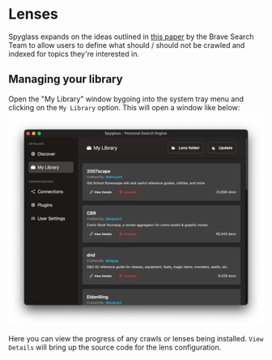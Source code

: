 # Lenses

Spyglass expands on the ideas outlined in [this paper][googles-paper] by the
Brave Search Team to allow users to define what should / should not be crawled
and indexed for topics they're interested in.

[googles-paper]: https://brave.com/static-assets/files/goggles.pdf

## Managing your library

Open the "My Library" window bygoing into the system tray menu and clicking on
the `My Library` option. This will open a window like below:

<p align="center">
    <img src="./../../assets/library-window.png" alt="Lens library window">
</p>

Here you can view the progress of any crawls or lenses being installed. `View Details`
will bring up the source code for the lens configuration.